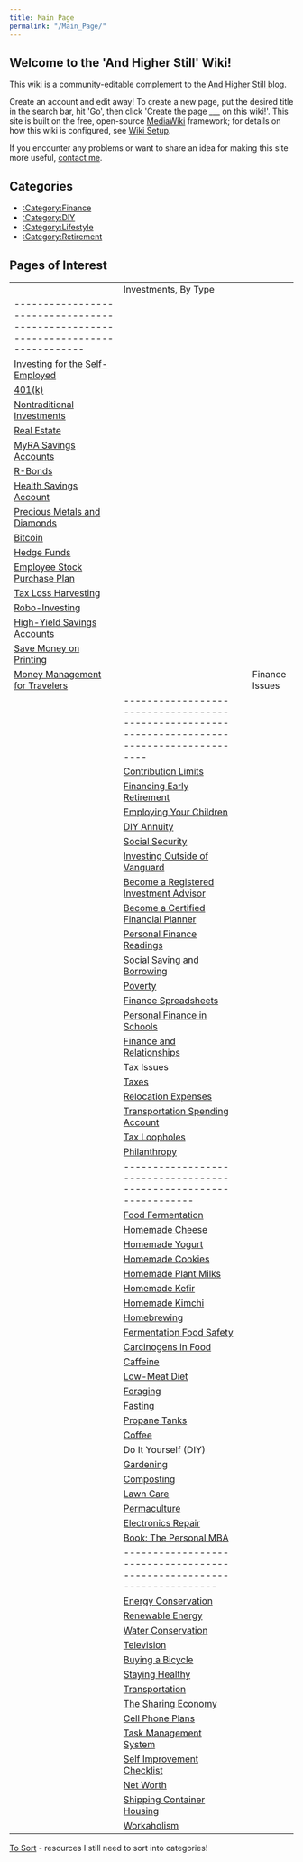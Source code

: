 ```yaml
---
title: Main Page
permalink: "/Main_Page/"
---
```


Welcome to the 'And Higher Still' Wiki!
---------------------------------------

This wiki is a community-editable complement to the [And Higher Still blog](http://www.andhigherstill.com).

Create an account and edit away! To create a new page, put the desired title in the search bar, hit 'Go', then click 'Create the page ___ on this wiki!'. This site is built on the free, open-source [MediaWiki](http://www.mediawiki.org) framework; for details on how this wiki is configured, see [Wiki Setup](http://wiki.brandoncurtis.com/w/Category:Wiki_Setup).

If you encounter any problems or want to share an idea for making this site more useful, [contact me](http://www.brandoncurtis.com/contact.html).

Categories
----------

-   [:Category:Finance](/:Category:Finance "wikilink")
-   [:Category:DIY](/:Category:DIY "wikilink")
-   [:Category:Lifestyle](/:Category:Lifestyle "wikilink")
-   [:Category:Retirement](/:Category:Retirement "wikilink")

Pages of Interest
-----------------

|                                                                                    |                                                                                                  |                                                                      |                                                                          |
|------------------------------------------------------------------------------------|--------------------------------------------------------------------------------------------------|----------------------------------------------------------------------|--------------------------------------------------------------------------|
| | Investments, By Type                                                           |
 |--------------------------------------------------------------------------------|
 | [Investing for the Self-Employed](/Investing_for_the_Self-Employed "wikilink") |
 | [401(k)](/401(k) "wikilink")                                                   |
 | [Nontraditional Investments](/Nontraditional_Investments "wikilink")           |
 | [Real Estate](/Real_Estate "wikilink")                                         |
 | [MyRA Savings Accounts](/MyRA_Savings_Accounts "wikilink")                     |
 | [R-Bonds](/R-Bonds "wikilink")                                                 |
 | [Health Savings Account](/Health_Savings_Account "wikilink")                   |
 | [Precious Metals and Diamonds](/Precious_Metals_and_Diamonds "wikilink")       |
 | [Bitcoin](/Bitcoin "wikilink")                                                 |
 | [Hedge Funds](/Hedge_Funds "wikilink")                                         |
 | [Employee Stock Purchase Plan](/Employee_Stock_Purchase_Plan "wikilink")       |
 | [Tax Loss Harvesting](/Tax_Loss_Harvesting "wikilink")                         |
 | [Robo-Investing](/Robo-Investing "wikilink")                                   |
 | [High-Yield Savings Accounts](/High-Yield_Savings_Accounts "wikilink")         |
 | [Save Money on Printing](/Save_Money_on_Printing "wikilink")                   |
 | [Money Management for Travelers](/Money_Management_for_Travelers "wikilink")   |  | | Finance Issues                                                                               |
                                                                                      |----------------------------------------------------------------------------------------------|
                                                                                      | [Contribution Limits](/Contribution_Limits "wikilink")                                       |
                                                                                      | [Financing Early Retirement](/Financing_Early_Retirement "wikilink")                         |
                                                                                      | [Employing Your Children](/Employing_Your_Children "wikilink")                               |
                                                                                      | [DIY Annuity](/DIY_Annuity "wikilink")                                                       |
                                                                                      | [Social Security](/Social_Security "wikilink")                                               |
                                                                                      | [Investing Outside of Vanguard](/Investing_Outside_of_Vanguard "wikilink")                   |
                                                                                      | [Become a Registered Investment Advisor](/Become_a_Registered_Investment_Advisor "wikilink") |
                                                                                      | [Become a Certified Financial Planner](/Become_a_Certified_Financial_Planner "wikilink")     |
                                                                                      | [Personal Finance Readings](/Personal_Finance_Readings "wikilink")                           |
                                                                                      | [Social Saving and Borrowing](/Social_Saving_and_Borrowing "wikilink")                       |
                                                                                      | [Poverty](/Poverty "wikilink")                                                               |
                                                                                      | [Finance Spreadsheets](/Finance_Spreadsheets "wikilink")                                     |
                                                                                      | [Personal Finance in Schools](/Personal_Finance_in_Schools "wikilink")                       |
                                                                                      | [Finance and Relationships](/Finance_and_Relationships "wikilink")                           |
                                                                                      | Tax Issues                                                                                   |
                                                                                      | [Taxes](/Taxes "wikilink")                                                                   |
                                                                                      | [Relocation Expenses](/Relocation_Expenses "wikilink")                                       |
                                                                                      | [Transportation Spending Account](/Transportation_Spending_Account "wikilink")               |
                                                                                      | [Tax Loopholes](/Tax_Loopholes "wikilink")                                                   |
                                                                                      | [Philanthropy](/Philanthropy "wikilink")                                                     |  | | Food                                                             |
                                                                                                                                                                                         |------------------------------------------------------------------|
                                                                                                                                                                                         | [Food Fermentation](/Food_Fermentation "wikilink")               |
                                                                                                                                                                                         | [Homemade Cheese](/Homemade_Cheese "wikilink")                   |
                                                                                                                                                                                         | [Homemade Yogurt](/Homemade_Yogurt "wikilink")                   |
                                                                                                                                                                                         | [Homemade Cookies](/Homemade_Cookies "wikilink")                 |
                                                                                                                                                                                         | [Homemade Plant Milks](/Homemade_Plant_Milks "wikilink")         |
                                                                                                                                                                                         | [Homemade Kefir](/Homemade_Kefir "wikilink")                     |
                                                                                                                                                                                         | [Homemade Kimchi](/Homemade_Kimchi "wikilink")                   |
                                                                                                                                                                                         | [Homebrewing](/Homebrewing "wikilink")                           |
                                                                                                                                                                                         | [Fermentation Food Safety](/Fermentation_Food_Safety "wikilink") |
                                                                                                                                                                                         | [Carcinogens in Food](/Carcinogens_in_Food "wikilink")           |
                                                                                                                                                                                         | [Caffeine](/Caffeine "wikilink")                                 |
                                                                                                                                                                                         | [Low-Meat Diet](/Low-Meat_Diet "wikilink")                       |
                                                                                                                                                                                         | [Foraging](/Foraging "wikilink")                                 |
                                                                                                                                                                                         | [Fasting](/Fasting "wikilink")                                   |
                                                                                                                                                                                         | [Propane Tanks](/Propane_Tanks "wikilink")                       |
                                                                                                                                                                                         | [Coffee](/Coffee "wikilink")                                     |
                                                                                                                                                                                         | Do It Yourself (DIY)                                             |
                                                                                                                                                                                         | [Gardening](/Gardening "wikilink")                               |
                                                                                                                                                                                         | [Composting](/Composting "wikilink")                             |
                                                                                                                                                                                         | [Lawn Care](/Lawn_Care "wikilink")                               |
                                                                                                                                                                                         | [Permaculture](/Permaculture "wikilink")                         |
                                                                                                                                                                                         | [Electronics Repair](/Electronics_Repair "wikilink")             |
                                                                                                                                                                                         | [Book: The Personal MBA](/Book:_The_Personal_MBA "wikilink")     |  | | Lifestyle Engineering                                                |
                                                                                                                                                                                                                                                                |----------------------------------------------------------------------|
                                                                                                                                                                                                                                                                | [Energy Conservation](/Energy_Conservation "wikilink")               |
                                                                                                                                                                                                                                                                | [Renewable Energy](/Renewable_Energy "wikilink")                     |
                                                                                                                                                                                                                                                                | [Water Conservation](/Water_Conservation "wikilink")                 |
                                                                                                                                                                                                                                                                | [Television](/Television "wikilink")                                 |
                                                                                                                                                                                                                                                                | [Buying a Bicycle](/Buying_a_Bicycle "wikilink")                     |
                                                                                                                                                                                                                                                                | [Staying Healthy](/Staying_Healthy "wikilink")                       |
                                                                                                                                                                                                                                                                | [Transportation](/Transportation "wikilink")                         |
                                                                                                                                                                                                                                                                | [The Sharing Economy](/The_Sharing_Economy "wikilink")               |
                                                                                                                                                                                                                                                                | [Cell Phone Plans](/Cell_Phone_Plans "wikilink")                     |
                                                                                                                                                                                                                                                                | [Task Management System](/Task_Management_System "wikilink")         |
                                                                                                                                                                                                                                                                | [Self Improvement Checklist](/Self_Improvement_Checklist "wikilink") |
                                                                                                                                                                                                                                                                | [Net Worth](/Net_Worth "wikilink")                                   |
                                                                                                                                                                                                                                                                | [Shipping Container Housing](/Shipping_Container_Housing "wikilink") |
                                                                                                                                                                                                                                                                | [Workaholism](/Workaholism "wikilink")                               |  |

[To Sort](/To_Sort "wikilink") - resources I still need to sort into categories!